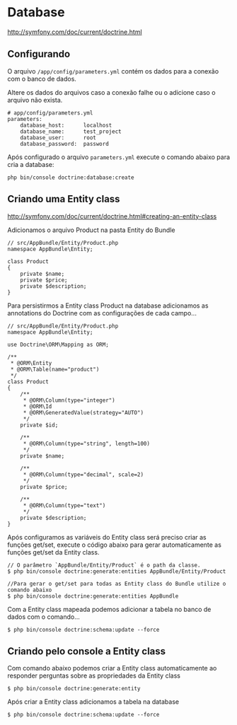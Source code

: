 # Database

http://symfony.com/doc/current/doctrine.html

## Configurando

O arquivo `/app/config/parameters.yml` contém os dados para a conexão com o banco de dados.

Altere os dados do arquivos caso a conexão falhe ou o adicione caso o arquivo não exista.

    # app/config/parameters.yml
    parameters:
        database_host:      localhost
        database_name:      test_project
        database_user:      root
        database_password:  password

Após configurado o arquivo `parameters.yml` execute o comando abaixo para cria a database:

    php bin/console doctrine:database:create



## Criando uma Entity class

http://symfony.com/doc/current/doctrine.html#creating-an-entity-class

Adicionamos o arquivo Product na pasta Entity do Bundle

    // src/AppBundle/Entity/Product.php
    namespace AppBundle\Entity;

    class Product
    {
        private $name;
        private $price;
        private $description;
    }

Para persistirmos a Entity class Product na database adicionamos as annotations do Doctrine 
com as configurações de cada campo...

    // src/AppBundle/Entity/Product.php
    namespace AppBundle\Entity;

    use Doctrine\ORM\Mapping as ORM;

    /**
     * @ORM\Entity
     * @ORM\Table(name="product")
     */
    class Product
    {
        /**
         * @ORM\Column(type="integer")
         * @ORM\Id
         * @ORM\GeneratedValue(strategy="AUTO")
         */
        private $id;

        /**
         * @ORM\Column(type="string", length=100)
         */
        private $name;

        /**
         * @ORM\Column(type="decimal", scale=2)
         */
        private $price;

        /**
         * @ORM\Column(type="text")
         */
        private $description;
    }

Após configuramos as variáveis do Entity class será preciso criar as funções get/set, execute o 
código abaixo para gerar automaticamente as funções get/set da Entity class.

    // O parâmetro `AppBundle/Entity/Product` é o path da classe.
    $ php bin/console doctrine:generate:entities AppBundle/Entity/Product

    //Para gerar o get/set para todas as Entity class do Bundle utilize o comando abaixo
    $ php bin/console doctrine:generate:entities AppBundle

Com a Entity class mapeada podemos adicionar a tabela no banco de dados com o comando...

    $ php bin/console doctrine:schema:update --force



## Criando pelo console a Entity class

Com comando abaixo podemos criar a Entity class automaticamente ao responder perguntas sobre 
as propriedades da Entity class

    $ php bin/console doctrine:generate:entity

Após criar a Entity class adicionamos a tabela na database

    $ php bin/console doctrine:schema:update --force



